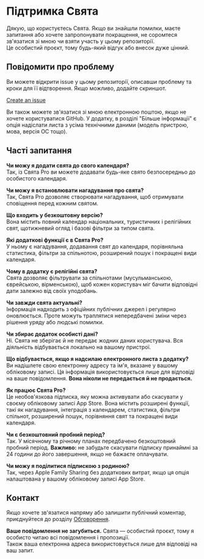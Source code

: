 # Підтримка Свята  
  
Дякую, що користуєтесь Свята. Якщо ви знайшли помилки, маєте запитання або хочете запропонувати покращення, не соромтеся зв'язатися зі мною чи взяти участь у цьому репозиторії.  
Це особистий проєкт, тому будь-який відгук або внесок дуже цінний.  
  
## Повідомити про проблему  
  
Ви можете відкрити issue у цьому репозиторії, описавши проблему та кроки для її відтворення. Якщо можливо, додайте скриншот.  
  
[Create an issue](https://github.com/lucasditomase/feriados/issues/new?title=Problem%20with%20Свята%20App&body=Describe%20the%20issue%20you%E2%80%99re%20experiencing%20below%3A%0A%0A-%20Device%3A%20%0A-%20iOS%20version%3A%20%0A-%20App%20version%3A%20%0A-%20Steps%20to%20reproduce%3A%0A%0A(Optional)%20Attach%20a%20screenshot%20or%20recording%20if%20you%20can.)  
  
Ви також можете зв'язатися зі мною електронною поштою, якщо не хочете користуватися GitHub. У додатку, в розділі "Більше інформації" є опція надіслати листа з усіма технічними даними (модель пристрою, мова, версія ОС тощо).  
  
## Часті запитання  
  
**Чи можу я додати свята до свого календаря?**  
Так, із Свята Pro ви можете додавати будь-яке свято безпосередньо до особистого календаря.  
  
**Чи можу я встановлювати нагадування про свята?**  
Так, Свята Pro дозволяє створювати нагадування, щоб отримувати сповіщення перед кожним святом.  
  
**Що входить у безкоштовну версію?**  
Вона містить повний календар національних, туристичних і релігійних свят, щотижневий огляд і базові фільтри за типом свята.  
  
**Які додаткові функції є в Свята Pro?**  
У ньому є нагадування, додавання свят до календаря, порівняльна статистика, фільтри за спільнотою, розширений пошук і покращені види календаря.  
  
**Чому в додатку є релігійні свята?**  
Свята дозволяє фільтрувати за спільнотами (мусульманською, єврейською, вірменською), щоб кожен користувач міг бачити відповідні дати залежно від своїх уподобань.  
  
**Чи завжди свята актуальні?**  
Інформація надходить з офіційних публічних джерел і регулярно оновлюється. Проте можуть траплятися непередбачені зміни через рішення уряду або людські помилки.  
  
**Чи збирає додаток особисті дані?**  
Ні. Свята не зберігає й не передає жодних даних користувача. Вся діяльність відбувається локально на вашому пристрої.  
  
**Що відбувається, якщо я надсилаю електронного листа з додатку?**  
Ви надішлете свою електронну адресу та ім'я, вказане у вашому обліковому записі. Ця інформація використовується лише для відповіді на ваше повідомлення. **Вона ніколи не передається й не продається.**  
  
**Як працює Свята Pro?**  
Це необов'язкова підписка, яку можна активувати або скасувати у своєму обліковому записі App Store. Вона містить розширені функції, такі як нагадування, інтеграція з календарем, статистика, фільтри спільнот, розширений пошук, порівняння свят та покращені види календаря.  
  
**Чи є безкоштовний пробний період?**  
Так. У місячному та річному планах передбачено безкоштовний пробний період. **Важливо:** не забудьте скасувати підписку принаймні за 24 години до його завершення, якщо не бажаєте оплачувати.  
  
**Чи можу я поділитися підпискою з родиною?**  
Так, через Apple Family Sharing без додаткових витрат, якщо ця опція налаштована у вашому обліковому записі App Store.  
  
## Контакт  
  
Якщо хочете зв'язатися напряму або залишити публічний коментар, приєднуйтеся до розділу [Обговорення](https://github.com/lucasditomase/feriados/discussions).  
  
**Ваше повідомлення не загубиться.** Свята — особистий проєкт, тому я особисто читаю всі повідомлення і пропозиції.  
Також ваша електронна адреса використовується лише для відповіді на ваш запит.  
